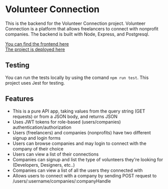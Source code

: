 # Volunteer Connection
This is the backend for the Volunteer Connection project. Volunteer Connection is a platform that allows freelancers to connect with nonprofit companies. 
The backend is built with Node, Express, and Postgresql. 

[You can find the frontend here](https://github.com/Eyad-A/volunteer-connection-frontend)  
[The project is deployed here](http://volunteer-connection.surge.sh/)  

## Testing
You can run the tests locally by using the comand `npm run test`. This project uses Jest for testing.

## Features 
- This is a pure API app, taking values from the query string (GET requests) or 
from a JSON body, and returns JSON
- Uses JWT tokens for role-based (users/companies) authentication/authorization 
- Users (freelancers) and companies (nonprofits) have two different signup and login forms
- Users can browse companies and may login to connect with the company of their choice
- Users can view a list of their connections
- Companies can signup and list the type of volunteers they're looking for (Developers, Designers, etc..)
- Companies can view a list of all the users they connected with 
- Allows users to connect with a company by sending POST request to
/users/:username/companies/:companyHandle 
